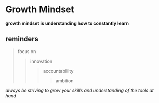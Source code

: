 # Growth Mindset  

**growth mindset is understanding how to constantly learn**

## reminders  
> focus on
>>innovation
>>>accountabililty
>>>>ambition

*always be striving to grow your skills and understanding of the tools at hand*
